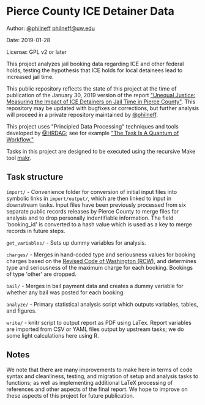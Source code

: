 # Pierce County ICE Detainer Data

Author: [@philneff](https://github.com/philneff) philneff@uw.edu

Date: 2019-01-28

License: GPL v2 or later

This project analyzes jail booking data regarding ICE and other federal holds, testing the hypothesis that ICE holds for local detainees lead to increased jail time.

This public repository reflects the state of this project at the time of publication of the January 30, 2019 version of the report ["Unequal Justice: Measuring the Impact of ICE Detainers on Jail Time in Pierce County"](https://jsis.washington.edu/humanrights/uwchr-pierce-county-ice-detainers-final/). This repository may be updated with bugfixes or corrections, but further analysis will proceed in a private repository maintained by [@philneff](https://github.com/philneff).

This project uses "Principled Data Processing" techniques and tools developed by [@HRDAG](https://github.com/HRDAG); see for example ["The Task Is A Quantum of Workflow."](https://hrdag.org/2016/06/14/the-task-is-a-quantum-of-workflow/)

Tasks in this project are designed to be executed using the recursive Make tool [makr](https://github.com/hrdag/makr).

## Task structure

`import/` - Convenience folder for conversion of initial input files into symbolic links in `import/output/`, which are then linked to input in downstream tasks. Input files have been previously processed from six separate public records releases by Pierce County to merge files for analysis and to drop personally indentifiable information. The field 'booking_id' is converted to a hash value which is used as a key to merge records in future steps.

`get_variables/` - Sets up dummy variables for analysis.

`charges/` - Merges in hand-coded type and seriousness values for booking charges based on the [Revised Code of Washington (RCW)](https://apps.leg.wa.gov/rcw/), and determines type and seriousness of the maximum charge for each booking. Bookings of type 'other' are dropped.

`bail/` - Merges in bail payment data and creates a dummy variable for whether any bail was posted for each booking.

`analyze/` - Primary statistical analysis script which outputs variables, tables, and figures.

`write/` - knitr script to output report as PDF using LaTex. Report variables are imported from CSV or YAML files output by upstream tasks; we do some light calculations here using R.

## Notes

We note that there are many improvements to make here in terms of code syntax and cleanliness, testing, and migration of setup and analysis tasks to functions; as well as implementing additional LaTeX processing of references and other aspects of the final report. We hope to improve on these aspects of this project for future publication.
